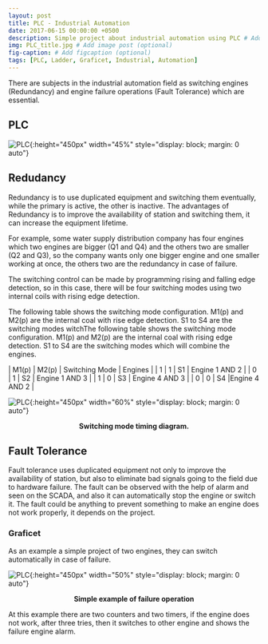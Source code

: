 ```yaml
---
layout: post
title: PLC - Industrial Automation
date: 2017-06-15 00:00:00 +0500
description: Simple project about industrial automation using PLC # Add post description (optional)
img: PLC_title.jpg # Add image post (optional)
fig-caption: # Add figcaption (optional)
tags: [PLC, Ladder, Graficet, Industrial, Automation]
---
```



There are subjects in the industrial automation field as switching engines (Redundancy) and engine failure operations (Fault Tolerance) which are essential.


## PLC

![PLC]({{site.baseurl}}/assets/img/PLC.jpg){:height="450px" width="45%" style="display: block; margin: 0 auto"}

## Redudancy

Redundancy is to use duplicated equipment and switching them eventually, while the primary is active, the other is inactive. 
 The advantages of Redundancy is to improve the availability of station and switching them, it can increase the equipment lifetime.

 
For example, some water supply distribution company has four engines which two engines are bigger (Q1 and Q4) and the others two are smaller (Q2 and Q3), 
 so the company wants only one bigger engine and one smaller working at once, the others two are the redundancy in case of failure.
 
The switching control can be made by programming rising and falling edge detection, so in this case, there will be four switching modes using two internal coils with rising edge detection.

The following table shows the switching mode configuration. M1(p) and M2(p) are the internal coal with rise edge detection.
 S1 to S4 are the switching modes witchThe following table shows the switching mode configuration. M1(p) and M2(p) are the internal coal with rising edge detection. S1 to S4 are the switching modes which will combine the engines.

| M1(p) | M2(p) | Switching Mode | Engines |
| 1 | 1 | S1 | Engine 1 AND 2 |
| 0 | 1 | S2 | Engine 1 AND 3 |
| 1 | 0 | S3 | Engine 4 AND 3 |
| 0 | 0 | S4 |Engine 4 AND 2 |


![PLC]({{site.baseurl}}/assets/img/wave_PLC_1.png){:height="450px" width="60%" style="display: block; margin: 0 auto"}

<p align="center">
<b>Switching mode timing diagram.</b>
</p>
 
## Fault Tolerance

Fault tolerance uses duplicated equipment not only to improve the availability of station, but also to eliminate bad signals going to the field due to hardware failure.
 The fault can be observed with the help of alarm and seen on the SCADA, and also it can automatically stop the engine or switch it.
 The fault could be anything to prevent something to make an engine does not work properly, it depends on the project.

<h3><b>Graficet</b></h3> 

As an example a simple project of two engines, they can switch automatically in case of failure.

![PLC]({{site.baseurl}}/assets/img/Grafcet_Failure.png){:height="450px" width="50%" style="display: block; margin: 0 auto"}

<p align="center">
<b>Simple example of failure operation</b>
</p>


At this example there are two counters and two timers, if the engine does not work, after three tries, then it switches to other engine and shows the failure engine alarm.

 
 
 
 
